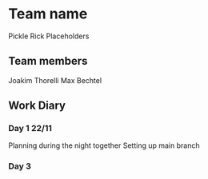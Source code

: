# Team name
Pickle Rick Placeholders

## Team members
Joakim Thorelli
Max Bechtel

## Work Diary

### Day 1 22/11
Planning during the night together
Setting up main branch
 



### Day 3
